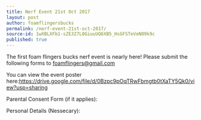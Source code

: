 ```yaml
---
title: Nerf Event 21st Oct 2017
layout: post
author: foamflingersbucks
permalink: /nerf-event-21st-oct-2017/
source-id: 1wXBLXFb1-sZE3Z7L0GiuuUQ6XB5_HsGFSTeVeNO9k9c
published: true
---
```

The first foam flingers bucks nerf event is nearly here! Please submit the following forms to [foamflingers@gmail.com](mailto:foamflingers@gmail.com)

You can view the event poster here:https://drive.google.com/file/d/0Bzpc9pOqTRwFbmgtb0tXaTY5Qk0/view?usp=sharing


Parental Consent Form (if it applies):


Personal Details (Nessecary):
